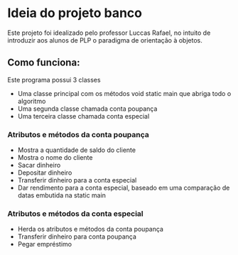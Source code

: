 # Ideia do projeto **banco**
Este projeto foi idealizado pelo professor Luccas Rafael, no intuito de introduzir aos alunos de PLP o paradigma de orientação à objetos.

## Como funciona:
Este programa possui 3 classes
- Uma classe principal com os métodos void static main que abriga todo o algoritmo
- Uma segunda classe chamada conta poupança
- Uma terceira classe chamada conta especial

### Atributos e métodos da conta poupança
- Mostra a quantidade de saldo do cliente
- Mostra o nome do cliente
- Sacar dinheiro
- Depositar dinheiro
- Transferir dinheiro para a conta especial
- Dar rendimento para a conta especial, baseado em uma comparação de datas embutida na static main


### Atributos e métodos da conta especial
- Herda os atributos e métodos da conta poupança
- Transferir dinheiro para conta poupança
- Pegar empréstimo 
